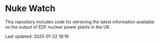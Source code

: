 # Nuke Watch

This repository includes code for retrieving the latest information available on the output of EDF nuclear power plants in the UK.

Last updated: 2025-01-22 18:19